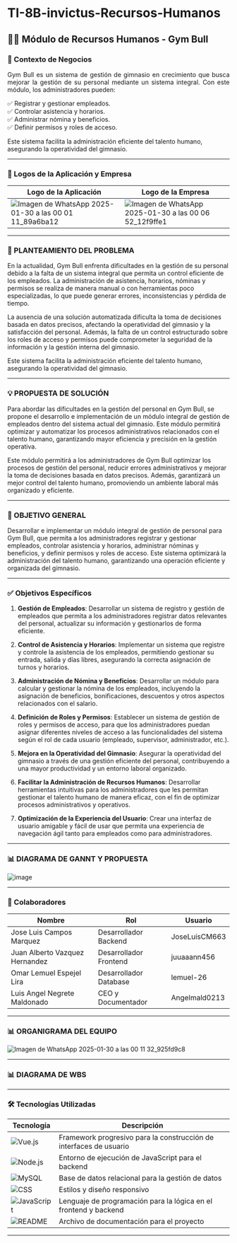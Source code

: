 # TI-8B-invictus-Recursos-Humanos
## 🏋️‍♂️ Módulo de Recursos Humanos - Gym Bull

### 📌 Contexto de Negocios
<p align="justify">
Gym Bull es un sistema de gestión de gimnasio en crecimiento que busca mejorar la gestión de su personal mediante un sistema integral. Con este módulo, los administradores pueden:

✅ Registrar y gestionar empleados.  
✅ Controlar asistencia y horarios.  
✅ Administrar nómina y beneficios.  
✅ Definir permisos y roles de acceso.  

Este sistema facilita la administración eficiente del talento humano, asegurando la operatividad del gimnasio.

---

### 🏢 Logos de la Aplicación y Empresa

| Logo de la Aplicación | Logo de la Empresa |
|-----------------------|---------------------|
| ![Imagen de WhatsApp 2025-01-30 a las 00 01 11_89a6ba12](https://github.com/user-attachments/assets/f8dee2e9-5422-4094-a648-5f82aa1d8c9f) | ![Imagen de WhatsApp 2025-01-30 a las 00 06 52_12f9ffe1](https://github.com/user-attachments/assets/af1ee2d1-d143-45b2-9062-37ee1d677e17) |

---

### 📝 PLANTEAMIENTO DEL PROBLEMA

En la actualidad, Gym Bull enfrenta dificultades en la gestión de su personal debido a la falta de un sistema integral que permita un control eficiente de los empleados. La administración de asistencia, horarios, nóminas y permisos se realiza de manera manual o con herramientas poco especializadas, lo que puede generar errores, inconsistencias y pérdida de tiempo.

La ausencia de una solución automatizada dificulta la toma de decisiones basada en datos precisos, afectando la operatividad del gimnasio y la satisfacción del personal. Además, la falta de un control estructurado sobre los roles de acceso y permisos puede comprometer la seguridad de la información y la gestión interna del gimnasio.

Este sistema facilita la administración eficiente del talento humano, asegurando la operatividad del gimnasio.

---

### 💡 PROPUESTA DE SOLUCIÓN

Para abordar las dificultades en la gestión del personal en Gym Bull, se propone el desarrollo e implementación de un módulo integral de gestión de empleados dentro del sistema actual del gimnasio. Este módulo permitirá optimizar y automatizar los procesos administrativos relacionados con el talento humano, garantizando mayor eficiencia y precisión en la gestión operativa.

Este módulo permitirá a los administradores de Gym Bull optimizar los procesos de gestión del personal, reducir errores administrativos y mejorar la toma de decisiones basada en datos precisos. Además, garantizará un mejor control del talento humano, promoviendo un ambiente laboral más organizado y eficiente.

---

### 🎯 OBJETIVO GENERAL

Desarrollar e implementar un módulo integral de gestión de personal para Gym Bull, que permita a los administradores registrar y gestionar empleados, controlar asistencia y horarios, administrar nóminas y beneficios, y definir permisos y roles de acceso. Este sistema optimizará la administración del talento humano, garantizando una operación eficiente y organizada del gimnasio.

---

### ✅ Objetivos Específicos

1. **Gestión de Empleados**: Desarrollar un sistema de registro y gestión de empleados que permita a los administradores registrar datos relevantes del personal, actualizar su información y gestionarlos de forma eficiente.

2. **Control de Asistencia y Horarios**: Implementar un sistema que registre y controle la asistencia de los empleados, permitiendo gestionar su entrada, salida y días libres, asegurando la correcta asignación de turnos y horarios.

3. **Administración de Nómina y Beneficios**: Desarrollar un módulo para calcular y gestionar la nómina de los empleados, incluyendo la asignación de beneficios, bonificaciones, descuentos y otros aspectos relacionados con el salario.

4. **Definición de Roles y Permisos**: Establecer un sistema de gestión de roles y permisos de acceso, para que los administradores puedan asignar diferentes niveles de acceso a las funcionalidades del sistema según el rol de cada usuario (empleado, supervisor, administrador, etc.).

5. **Mejora en la Operatividad del Gimnasio**: Asegurar la operatividad del gimnasio a través de una gestión eficiente del personal, contribuyendo a una mayor productividad y un entorno laboral organizado.

6. **Facilitar la Administración de Recursos Humanos**: Desarrollar herramientas intuitivas para los administradores que les permitan gestionar el talento humano de manera eficaz, con el fin de optimizar procesos administrativos y operativos.

7. **Optimización de la Experiencia del Usuario**: Crear una interfaz de usuario amigable y fácil de usar que permita una experiencia de navegación ágil tanto para empleados como para administradores.

---

### 📊 DIAGRAMA DE GANNT Y PROPUESTA
![image](https://github.com/user-attachments/assets/c4fa6176-4464-4e6b-8a69-098c8d046358)

---

### 👥 Colaboradores

| Nombre                        | Rol                          | Usuario               |  
|-------------------------------|------------------------------|-----------------------|  
| Jose Luis Campos Marquez      | Desarrollador Backend        | JoseLuisCM663         |  
| Juan Alberto Vazquez Hernandez | Desarrollador Frontend       | juuaaann456           |  
| Omar Lemuel Espejel Lira       | Desarrollador Database       | lemuel-26             |  
| Luis Angel Negrete Maldonado   | CEO y Documentador           | Angelmald0213         |  

---

### 📊 ORGANIGRAMA DEL EQUIPO

![Imagen de WhatsApp 2025-01-30 a las 00 11 32_925fd9c8](https://github.com/user-attachments/assets/7cab2e78-2677-4df8-8e81-5df5cdc155b4)

---

### 📊 DIAGRAMA DE WBS



---

### 🛠️ Tecnologías Utilizadas  

| Tecnología      | Descripción                                                                      |
|-----------------|----------------------------------------------------------------------------------|
| ![Vue.js](https://img.shields.io/badge/Vue.js-Framework-brightgreen)   | Framework progresivo para la construcción de interfaces de usuario |
| ![Node.js](https://img.shields.io/badge/Node.js-Server-green)         | Entorno de ejecución de JavaScript para el backend |
| ![MySQL](https://img.shields.io/badge/MySQL-Database-orange)          | Base de datos relacional para la gestión de datos |
| ![CSS](https://img.shields.io/badge/CSS-Style-blue)                  | Estilos y diseño responsivo |
| ![JavaScript](https://img.shields.io/badge/JavaScript-Scripting-yellow) | Lenguaje de programación para la lógica en el frontend y backend |
| ![README](https://img.shields.io/badge/README-Documentation-lightgrey) | Archivo de documentación para el proyecto |

---
</p>
